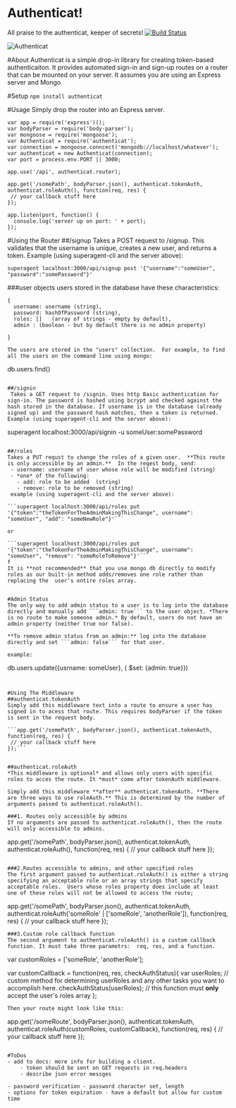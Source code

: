 Authenticat!
=====================
All praise to the authenticat, keeper of secrets!
[![Build Status](https://travis-ci.org/craigaaroncampbell/authenticat.svg?branch=master)](https://travis-ci.org/authenticat/authenticat)

![Authenticat](http://i.giphy.com/3oEduQAsYcJKQH2XsI.gif)

#About
Authenticat is a simple drop-in library for creating token-based authenticaiton. It provides automated sign-in and sign-up routes on a router that can be mounted on your server.  It assumes you are using an Express server and Mongo.

#Setup
```npm install authenticat```

#Usage
Simply drop the router into an Express server.
```
var app = require('express')();
var bodyParser = require('body-parser');
var mongoose = require('mongoose');
var Authenticat = require('authenticat');
var connection = mongoose.conncect('mongodb://localhost/whatever');
var authenticat = new Authenticat(connection);
var port = process.env.PORT || 3000;

app.use('/api', authenticat.router);

app.get('/somePath', bodyParser.json(), authenticat.tokenAuth, authenticat.roleAuth(), function(req, res) {
 // your callback stuff here
});

app.listen(port, function() {
  console.log('server up on port: ' + port);
});
```

#Using the Router
##/signup
Takes a POST request to /signup.  This validates that the username is unique, creates a new user, and returns a token. Example (using superagent-cli and the server above):
```
superagent localhost:3000/api/signup post '{"username":"someUser", "password":"somePassword"}'
```

###user objects
users stored in the database have these characteristics:

```
{
  username: username (string),
  password: hashOfPassword (string),
  roles: []   (array of strings - empty by default),
  admin : (boolean - but by default there is no admin property)

}

The users are stored in the "users" collection.  For example, to find all the users on the command line using mongo:
```
db.users.find()
```

##/signin
 Takes a GET request to /signin. Uses http Basic authentication for sign-in. The password is hashed using bcrypt and checked against the hash stored in the database. If username is in the database (already signed up) and the password hash matches, then a token is returned. Example (using superagent-cli and the server above):
 ```
superagent localhost:3000/api/signin -u someUser:somePassword
 ```

##/roles
Takes a PUT requst to change the roles of a given user.  **This route is only accessible by an admin.**  In the reqest body, send:
  - username: username of user whose role will be modified (string)
  - *one* of the following:
    - add: role to be added  (string)
    - remove: role to be removed (string)
  example (using superagent-cli and the server above):

```superagent localhost:3000/api/roles put '{"token":"theTokenForTheAdminMakingThisChange", username": "someUser", "add": "someNewRole"}'```

or

```superagent localhost:3000/api/roles put '{"token":"theTokenForTheAdminMakingThisChange", username": "someUser", "remove": "someRoleToRemove"}'```
f
It is **not recommended** that you use mongo db directly to modify roles as our built-in method adds/removes one role rather than replacing the  user's entire roles array.


#Admin Status
The only way to add admin status to a user is to log into the database directly and manually add ```admin: true``` to the user object. *There is no route to make someone admin.* By default, users do not have an admin property (neither true nor false).

**To remove admin status from an admin:** log into the database directly and set ```admin: false``` for that user.

example:
```
db.users.update({usrname: someUser}, { $set: {admin: true}})
```


#Using The Middleware
##authenticat.tokenAuth
Simply add this middleware text into a route to ensure a user has signed in to acess that route. This requires bodyParser if the token is sent in the request body.

```app.get('/somePath', bodyParser.json(), authenticat.tokenAuth, function(req, res) {
 // your callback stuff here
});```


##authenticat.roleAuth
*This middleware is optional* and allows only users with specific roles to acces the route. It *must* come after tokenAuth middleware.

Simply add this middleware **after** authenticat.tokenAuth. **There are three ways to use roleAuth.** This is determined by the number of arguments passed to authenticat.roleAuth().

###1. Routes only accessible by admins
If no arguments are passed to authenticat.roleAuth(), then the route will only accessible to admins.
```
app.get('/somePath', bodyParser.json(), authenticat.tokenAuth, authenticat.roleAuth(), function(req, res) {
 // your callback stuff here
});
```

###2.Routes accessible to admins, and other specified roles
The first argument passed to authenticat.roleAuth() is either a string specifying an acceptable role or an array strings that specify acceptable roles.  Users whose roles property does include at least one of these roles will not be allowed to access the route;

```
app.get('/somePath', bodyParser.json(), authenticat.tokenAuth, authenticat.roleAuth('someRole' | ['someRole', 'anotherRole']), function(req, res) {
 // your callback stuff here
});
```
###3.Custom role callback function
The second argument to authenticat.roleAuth() is a custom callback function. It must take three parametrs:  req, res, and a function.

```
var customRoles = ['someRole', 'anotherRole'];

var customCallback = function(req, res, checkAuthStatus){
  var userRoles;
  // custom method for determining userRoles and any other tasks you want to accomplish here.
  checkAuthStatus(userRoles);  // this function must **only** accept the user's roles array
};
```
Then your route might look like this:
```
app.get('/someRoute', bodyParser.json(), authenticat.tokenAuth, authenticat.roleAuth(customRoles, customCallback), function(req, res) {
  // your callback stuff here
});
```

#ToDos
- add to docs: more info for building a client.
    - token should be sent on GET requests in req.headers
    - describe json error messges

- password verification - password character set, length
- options for token expiration - have a default but allow for custom time
